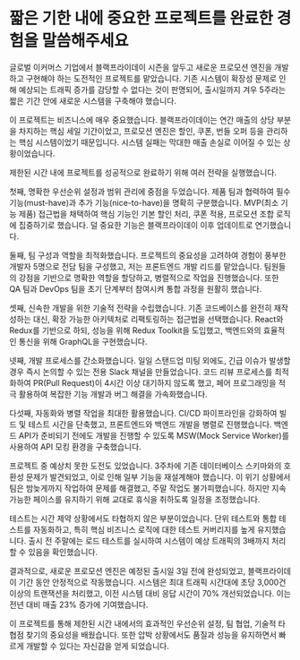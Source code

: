 # 짧은 기한 내에 중요한 프로젝트를 완료한 경험을 말씀해주세요

글로벌 이커머스 기업에서 블랙프라이데이 시즌을 앞두고 새로운 프로모션 엔진을 개발하고 구현해야 하는 도전적인 프로젝트를 맡았습니다. 기존 시스템이 확장성 문제로 인해 예상되는 트래픽 증가를 감당할 수 없다는 것이 판명되어, 출시일까지 겨우 5주라는 짧은 기간 안에 새로운 시스템을 구축해야 했습니다.

이 프로젝트는 비즈니스에 매우 중요했습니다. 블랙프라이데이는 연간 매출의 상당 부분을 차지하는 핵심 세일 기간이었고, 프로모션 엔진은 할인, 쿠폰, 번들 오퍼 등을 관리하는 핵심 시스템이었기 때문입니다. 시스템 실패는 막대한 매출 손실로 이어질 수 있는 상황이었습니다.

제한된 시간 내에 프로젝트를 성공적으로 완료하기 위해 여러 전략을 실행했습니다.

첫째, 명확한 우선순위 설정과 범위 관리에 중점을 두었습니다. 제품 팀과 협력하여 필수 기능(must-have)과 추가 기능(nice-to-have)을 명확히 구분했습니다. MVP(최소 기능 제품) 접근법을 채택하여 핵심 기능인 기본 할인 처리, 쿠폰 적용, 프로모션 조합 로직에 집중하기로 했습니다. 덜 중요한 기능은 블랙프라이데이 이후 업데이트로 연기했습니다.

둘째, 팀 구성과 역할을 최적화했습니다. 프로젝트의 중요성을 고려하여 경험이 풍부한 개발자 5명으로 전담 팀을 구성했고, 저는 프론트엔드 개발 리드를 맡았습니다. 팀원들의 강점을 기반으로 명확한 역할을 할당하고, 병렬적으로 작업을 진행했습니다. 또한 QA 팀과 DevOps 팀을 초기 단계부터 참여시켜 통합 과정을 원활히 했습니다.

셋째, 신속한 개발을 위한 기술적 전략을 수립했습니다. 기존 코드베이스를 완전히 재작성하는 대신, 확장 가능한 아키텍처로 리팩토링하는 접근법을 선택했습니다. React와 Redux를 기반으로 하되, 성능을 위해 Redux Toolkit을 도입했고, 백엔드와의 효율적인 통신을 위해 GraphQL을 구현했습니다.

넷째, 개발 프로세스를 간소화했습니다. 일일 스탠드업 미팅 외에도, 긴급 이슈가 발생할 경우 즉시 논의할 수 있는 전용 Slack 채널을 만들었습니다. 코드 리뷰 프로세스를 최적화하여 PR(Pull Request)이 4시간 이상 대기하지 않도록 했고, 페어 프로그래밍을 적극 활용하여 복잡한 기능 개발과 버그 해결을 가속화했습니다.

다섯째, 자동화와 병렬 작업을 최대한 활용했습니다. CI/CD 파이프라인을 강화하여 빌드 및 테스트 시간을 단축했고, 프론트엔드와 백엔드 개발을 병렬로 진행했습니다. 백엔드 API가 준비되기 전에도 개발을 진행할 수 있도록 MSW(Mock Service Worker)를 사용하여 API 모킹 환경을 구축했습니다.

프로젝트 중 예상치 못한 도전도 있었습니다. 3주차에 기존 데이터베이스 스키마와의 호환성 문제가 발견되었고, 이로 인해 일부 기능을 재설계해야 했습니다. 이 위기 상황에서 팀은 밤늦게까지 작업하여 문제를 해결했고, 주말 작업도 불가피했습니다. 하지만 지속 가능한 페이스를 유지하기 위해 교대로 휴식을 취하도록 일정을 조정했습니다.

테스트는 시간 제약 상황에서도 타협하지 않은 부분이었습니다. 단위 테스트와 통합 테스트를 자동화하고, 특히 핵심 비즈니스 로직에 대한 테스트 커버리지를 높게 유지했습니다. 출시 전 주말에는 로드 테스트를 실시하여 시스템이 예상 트래픽의 3배까지 처리할 수 있음을 확인했습니다.

결과적으로, 새로운 프로모션 엔진은 예정된 출시일 3일 전에 완성되었고, 블랙프라이데이 기간 동안 안정적으로 작동했습니다. 시스템은 최대 트래픽 시간대에 초당 3,000건 이상의 트랜잭션을 처리했고, 이전 시스템 대비 응답 시간이 70% 개선되었습니다. 이는 전년 대비 매출 23% 증가에 기여했습니다.

이 프로젝트를 통해 제한된 시간 내에서의 효과적인 우선순위 설정, 팀 협업, 기술적 타협점 찾기의 중요성을 배웠습니다. 또한 압박 상황에서도 품질과 성능을 유지하면서 빠르게 개발할 수 있다는 자신감을 얻게 되었습니다.